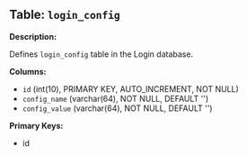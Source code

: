 ## Table: `login_config`

**Description:**

Defines `login_config` table in the Login database.

**Columns:**
- `id` (int(10), PRIMARY KEY, AUTO_INCREMENT, NOT NULL)
- `config_name` (varchar(64), NOT NULL, DEFAULT '')
- `config_value` (varchar(64), NOT NULL, DEFAULT '')

**Primary Keys:**
- id
